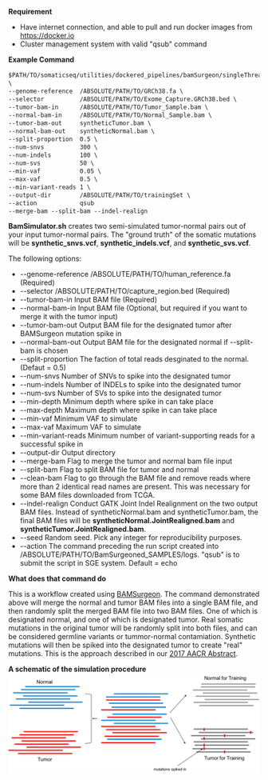 **Requirement**
* Have internet connection, and able to pull and run docker images from https://docker.io
* Cluster management system with valid "qsub" command

**Example Command**
```
$PATH/TO/somaticseq/utilities/dockered_pipelines/bamSurgeon/singleThread/BamSimulator.sh \
--genome-reference  /ABSOLUTE/PATH/TO/GRCh38.fa \
--selector          /ABSOLUTE/PATH/TO/Exome_Capture.GRCh38.bed \
--tumor-bam-in      /ABSOLUTE/PATH/TO/Tumor_Sample.bam \
--normal-bam-in     /ABSOLUTE/PATH/TO/Normal_Sample.bam \
--tumor-bam-out     syntheticTumor.bam \
--normal-bam-out    syntheticNormal.bam \
--split-proportion  0.5 \
--num-snvs          300 \
--num-indels        100 \
--num-svs           50 \
--min-vaf           0.05 \
--max-vaf           0.5 \
--min-variant-reads 1 \
--output-dir        /ABSOLUTE/PATH/TO/trainingSet \
--action            qsub
--merge-bam --split-bam --indel-realign
```

**BamSimulator.sh** creates two semi-simulated tumor-normal pairs out of your input tumor-normal pairs. The "ground truth" of the somatic mutations will be **synthetic_snvs.vcf**, **synthetic_indels.vcf**, and **synthetic_svs.vcf**.

The following options:
* --genome-reference /ABSOLUTE/PATH/TO/human_reference.fa (Required)
* --selector /ABSOLUTE/PATH/TO/capture_region.bed (Required)
* --tumor-bam-in Input BAM file (Required)
* --normal-bam-in Input BAM file (Optional, but required if you want to merge it with the tumor input)
* --tumor-bam-out Output BAM file for the designated tumor after BAMSurgeon mutation spike in
* --normal-bam-out Output BAM file for the designated normal if --split-bam is chosen
* --split-proportion The faction of total reads desginated to the normal. (Defaut = 0.5)
* --num-snvs Number of SNVs to spike into the designated tumor
* --num-indels Number of INDELs to spike into the designated tumor
* --num-svs Number of SVs to spike into the designated tumor
* --min-depth Minimum depth where spike in can take place
* --max-depth Maximum depth where spike in can take place
* --min-vaf Minimum VAF to simulate
* --max-vaf Maximum VAF to simulate
* --min-variant-reads Minimum number of variant-supporting reads for a successful spike in
* --output-dir Output directory
* --merge-bam Flag to merge the tumor and normal bam file input
* --split-bam Flag to split BAM file for tumor and normal
* --clean-bam Flag to go through the BAM file and remove reads where more than 2 identical read names are present. This was necessary for some BAM files downloaded from TCGA.
* --indel-realign Conduct GATK Joint Indel Realignment on the two output BAM files. Instead of syntheticNormal.bam and syntheticTumor.bam, the final BAM files will be **syntheticNormal.JointRealigned.bam** and **syntheticTumor.JointRealigned.bam**.
* --seed Random seed. Pick any integer for reproducibility purposes. 
* --action The command preceding the run script created into /ABSOLUTE/PATH/TO/BamSurgeoned_SAMPLES/logs. "qsub" is to submit the script in SGE system. Default = echo

**What does that command do**

This is a workflow created using [BAMSurgeon](https://github.com/adamewing/bamsurgeon). 
The command demonstrated above will merge the normal and tumor BAM files into a single BAM file, and then randomly split the merged BAM file into two BAM files. 
One of which is designated normal, and one of which is designated tumor. 
Real somatic mutations in the original tumor will be randomly split into both files, and can be considered germline variants or tummor-normal contamiation. 
Synthetic mutations will then be spiked into the designated tumor to create "real" mutations.
This is the approach described in our [2017 AACR Abstract](http://dx.doi.org/10.1158/1538-7445.AM2017-386). 

<b>A schematic of the simulation procedure</b>
  ![Onkoinsight Simulation](onkoinsight_sim.png)
